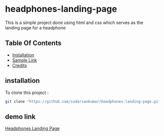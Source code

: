 # headphones-landing-page
This is a simple project done using html and css which serves as the landing page for a headphone
## Table Of Contents
- [Installation](#installation)
- [Sample Link](#sample-link)
- [Credits](#credits)

## installation
To clone this project :

```bash
git clone "https://github.com/sudarsankumar/headphones-landing-page.git"
```

## demo link
[Headphones Landing Page](https://headphone-product-landing-page.netlify.app/)
